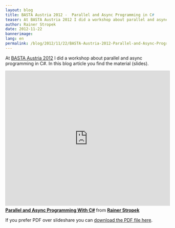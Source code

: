 ```yaml
---
layout: blog
title: BASTA Austria 2012 -  Parallel and Async Programming in C#
teaser: At BASTA Austria 2012 I did a workshop about parallel and async programming in C#. In this blog article you find the material (slides)
author: Rainer Stropek
date: 2012-11-22
bannerimage: 
lang: en
permalink: /blog/2012/11/22/BASTA-Austria-2012-Parallel-and-Async-Programming-in-C
---
```


<p xmlns="http://www.w3.org/1999/xhtml">At <a href="http://www.basta-austria.at" target="_blank">BASTA Austria 2012</a> I did a workshop about parallel and async programming in C#. In this blog article you find the material (slides).</p><iframe src="http://www.slideshare.net/slideshow/embed_code/15297267?rel=0" width="512" height="421" frameborder="0" marginwidth="0" marginheight="0" scrolling="no" style="border:1px solid #CCC;border-width:1px 1px 0;margin-bottom:5px" allowfullscreen="allowfullscreen" webkitallowfullscreen="webkitallowfullscreen" mozallowfullscreen="mozallowfullscreen" xmlns="http://www.w3.org/1999/xhtml"></iframe><div style="margin-bottom:5px" data-mce-style="margin-bottom: 5px;" xmlns="http://www.w3.org/1999/xhtml">
  <strong>
    <a href="http://www.slideshare.net/rstropek/parallel-und-async-basta-at-2012-rainer-stropek" title="Parallel and Async Programming With C#" target="_blank">Parallel and Async Programming With C#</a>
  </strong> from <strong><a href="http://www.slideshare.net/rstropek" target="_blank">Rainer Stropek</a></strong></div><p xmlns="http://www.w3.org/1999/xhtml">If you prefer PDF over slideshare you can <a href="{{site.baseurl}}/content/Blog Assets/Parallel und Async BASTA AT 2012 - Rainer Stropek.pdf" target="_blank">download the PDF file here</a>.</p>